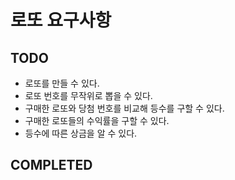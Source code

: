 # 로또 요구사항
## TODO
 - 로또를 만들 수 있다.
 - 로또 번호를 무작위로 뽑을 수 있다.
 - 구매한 로또와 당첨 번호를 비교해 등수를 구할 수 있다.
 - 구매한 로또들의 수익률을 구할 수 있다.
 - 등수에 따른 상금을 알 수 있다. 

## COMPLETED

